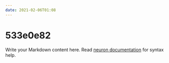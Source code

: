 ```yaml
---
date: 2021-02-06T01:08
---
```


# 533e0e82

Write your Markdown content here. Read [neuron documentation](https://neuron.zettel.page/2011404.html) for syntax help.

